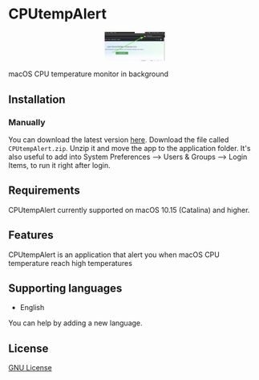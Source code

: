 # CPUtempAlert

<p align="center"><img src="https://github.com/fm6000/CPUtempAlert/blob/master/Screenshots/ScreenShot2020-09-19.png" width="120"></p></a>

macOS CPU temperature monitor in background

## Installation
### Manually
You can download the latest version [here](https://github.com/fm6000/CPUtempAlert/releases/).
Download the file called `CPUtempAlert.zip`. Unzip it and move the app to the application folder. It's also useful to add into System Preferences --> Users & Groups --> Login Items, to run it right after login.

## Requirements
CPUtempAlert currently supported on macOS 10.15 (Catalina) and higher.

## Features
CPUtempAlert is an application that alert you when macOS CPU temperature reach high temperatures

## Supporting languages
- English

You can help by adding a new language.

## License
[GNU License](https://github.com/fm6000/CPUtempAlert/blob/master/LICENSE)
